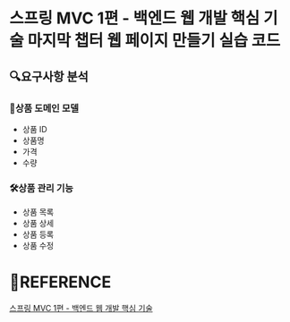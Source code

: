 # 스프링 MVC 1편 - 백엔드 웹 개발 핵심 기술 마지막 챕터 웹 페이지 만들기 실습 코드

## 🔍요구사항 분석

### 📖상품 도메인 모델

- 상품 ID
- 상품명
- 가격
- 수량

### 🛠상품 관리 기능

- 상품 목록
- 상품 상세
- 상품 등록
- 상품 수정

# 👀REFERENCE

[스프링 MVC 1편 - 백엔드 웹 개발 핵심 기술](https://www.inflearn.com/course/스프링-mvc-1/dashboard)
